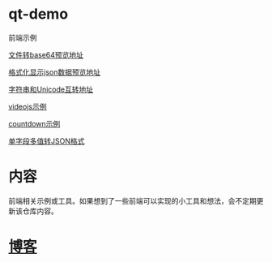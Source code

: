 # qt-demo
前端示例 

[文件转base64预览地址](https://lightbc.github.io/qt-demo/html/convertFileToBase64.html) 

[格式化显示json数据预览地址](https://lightbc.github.io/qt-demo/html/formatJson.html)

[字符串和Unicode互转地址](https://lightbc.github.io/qt-demo/html/charactersAndUnicodeConvert.html)

[videojs示例](https://lightbc.github.io/qt-demo/html/videoJsDemo.html)

[countdown示例](https://lightbc.github.io/qt-demo/html/countdown.html)

[单字段多值转JSON格式](https://lightbc.github.io/qt-demo/html/singleDataToJson.html)

# 内容
前端相关示例或工具。如果想到了一些前端可以实现的小工具和想法，会不定期更新该仓库内容。

# [博客](https://www.cnblogs.com/lightbc/)